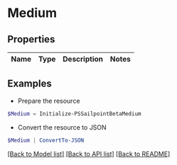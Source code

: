 # Medium
## Properties

Name | Type | Description | Notes
------------ | ------------- | ------------- | -------------

## Examples

- Prepare the resource
```powershell
$Medium = Initialize-PSSailpointBetaMedium 
```

- Convert the resource to JSON
```powershell
$Medium | ConvertTo-JSON
```

[[Back to Model list]](../README.md#documentation-for-models) [[Back to API list]](../README.md#documentation-for-api-endpoints) [[Back to README]](../README.md)

